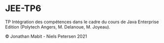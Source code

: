 # JEE-TP6

TP Intégration des compétences dans le cadre du cours de Java Enterprise Edition (Polytech Angers, M. Delanoue, M. Joyeau).

© Jonathan Mabit - Niels Petersen 2021

